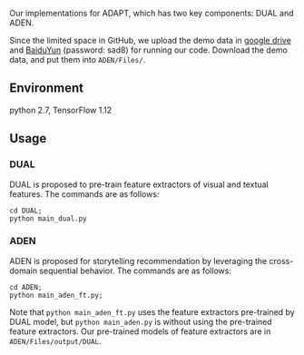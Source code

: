 
Our implementations for ADAPT, which has two key components: DUAL and ADEN.

Since the limited space in GitHub, we upload the demo data in [google drive](https://drive.google.com/drive/folders/1lg1CjDV6UCyv5ktXEHSXPySufJC1N70R?usp=sharing) and [BaiduYun]( https://pan.baidu.com/s/17wHRx8Ywi-BSgv9CIzn0aw) (password: sad8) for running our code. Download the demo data, and put them into `ADEN/Files/`. 

## Environment
python 2.7, TensorFlow 1.12

## Usage
### DUAL
DUAL is proposed to pre-train feature extractors of visual and textual features. The commands are as follows:
```
cd DUAL;
python main_dual.py
```

### ADEN

ADEN is proposed for storytelling recommendation by leveraging the cross-domain sequential behavior. The commands are as follows:
```
cd ADEN;
python main_aden_ft.py; 
```
Note that `python main_aden_ft.py` uses the feature extractors pre-trained by DUAL model, but `python main_aden.py` is without using the pre-trained feature extractors. Our pre-trained models of feature extractors are in `ADEN/Files/output/DUAL`.